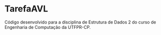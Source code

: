 # TarefaAVL
Código desenvolvido para a disciplina de Estrutura de Dados 2 do curso de Engenharia de Computação da UTFPR-CP.
